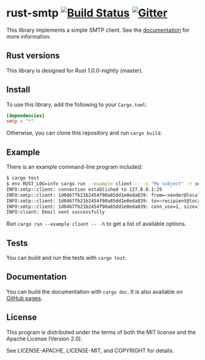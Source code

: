 rust-smtp [![Build Status](https://travis-ci.org/amousset/rust-smtp.svg?branch=master)](https://travis-ci.org/amousset/rust-smtp) [![Gitter](https://badges.gitter.im/Join%20Chat.svg)](https://gitter.im/amousset/rust-smtp?utm_source=badge&utm_medium=badge&utm_campaign=pr-badge&utm_content=badge)
=========

This library implements a simple SMTP client.
See the [documentation](http://amousset.github.io/rust-smtp/smtp/) for more information.

Rust versions
-------------

This library is designed for Rust 1.0.0-nightly (master).

Install
-------

To use this library, add the following to your `Cargo.toml`:

```toml
[dependencies]
smtp = "*"
```

Otherwise, you can clone this repository and run `cargo build`.

Example
-------

There is an example command-line program included:
```sh
$ cargo test
$ env RUST_LOG=info cargo run --example client -- -s "My subject" -r sender@localhost recipient@localhost < email.txt
INFO:smtp::client: connection established to 127.0.0.1:25
INFO:smtp::client: 1d0467fb21b2454f90a85dd1e0eda839: from=<sender@localhost>
INFO:smtp::client: 1d0467fb21b2454f90a85dd1e0eda839: to=<recipient@localhost>
INFO:smtp::client: 1d0467fb21b2454f90a85dd1e0eda839: conn_use=1, size=1889, status=sent (250 2.0.0 Ok: queued as BAA9C1C0055)
INFO:client: Email sent successfully
```

Run `cargo run --example client -- -h` to get a list of available options.

Tests
-----

You can build and run the tests with `cargo test`.

Documentation
-------------

You can build the documentation with `cargo doc`. It is also available on [GitHub pages](http://amousset.github.io/rust-smtp/smtp/).

License
-------

This program is distributed under the terms of both the MIT license and the Apache License (Version 2.0).

See LICENSE-APACHE, LICENSE-MIT, and COPYRIGHT for details.
